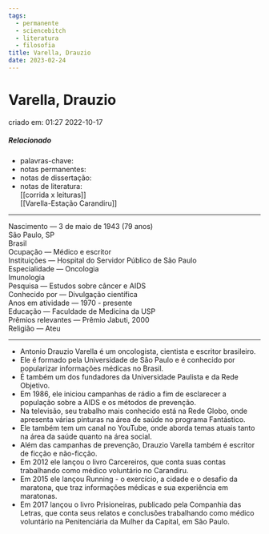 ```yaml
---
tags:
  - permanente
  - sciencebitch
  - literatura
  - filosofia
title: Varella, Drauzio
date: 2023-02-24
---
```


# Varella, Drauzio

criado em: 01:27 2022-10-17

##### Relacionado

- palavras-chave: 
- notas permanentes: 
- notas de dissertação:
- notas de literatura:  
[[corrida x leituras]]  
[[Varella-Estação Carandiru]]

---

Nascimento — 3 de maio de 1943 (79 anos)  
São Paulo, SP  
Brasil  
Ocupação —	Médico e escritor  
Instituições — 	Hospital do Servidor Público de São Paulo  
Especialidade — Oncologia  
Imunologia  
Pesquisa — Estudos sobre câncer e AIDS  
Conhecido por — Divulgação científica  
Anos em atividade —	1970 - presente  
Educação —	Faculdade de Medicina da USP  
Prêmios relevantes —	Prêmio Jabuti, 2000  
Religião —	Ateu

---
- Antonio Drauzio Varella é um oncologista, cientista e escritor brasileiro. 
- Ele é formado pela Universidade de São Paulo e é conhecido por popularizar informações médicas no Brasil. 
- É também um dos fundadores da Universidade Paulista e da Rede Objetivo. 
- Em 1986, ele iniciou campanhas de rádio a fim de esclarecer a população sobre a AIDS e os métodos de prevenção. 
- Na televisão, seu trabalho mais conhecido está na Rede Globo, onde apresenta várias pinturas na área de saúde no programa Fantástico. 
- Ele também tem um canal no YouTube, onde aborda temas atuais tanto na área da saúde quanto na área social. 
- Além das campanhas de prevenção, Drauzio Varella também é escritor de ficção e não-ficção.
- Em 2012 ele lançou o livro Carcereiros, que conta suas contas trabalhando como médico voluntário no Carandiru. 
- Em 2015 ele lançou Running - o exercício, a cidade e o desafio da maratona, que traz informações médicas e sua experiência em maratonas. 
- Em 2017 lançou o livro Prisioneiras, publicado pela Companhia das Letras, que conta seus relatos e conclusões trabalhando como médico voluntário na Penitenciária da Mulher da Capital, em São Paulo.
